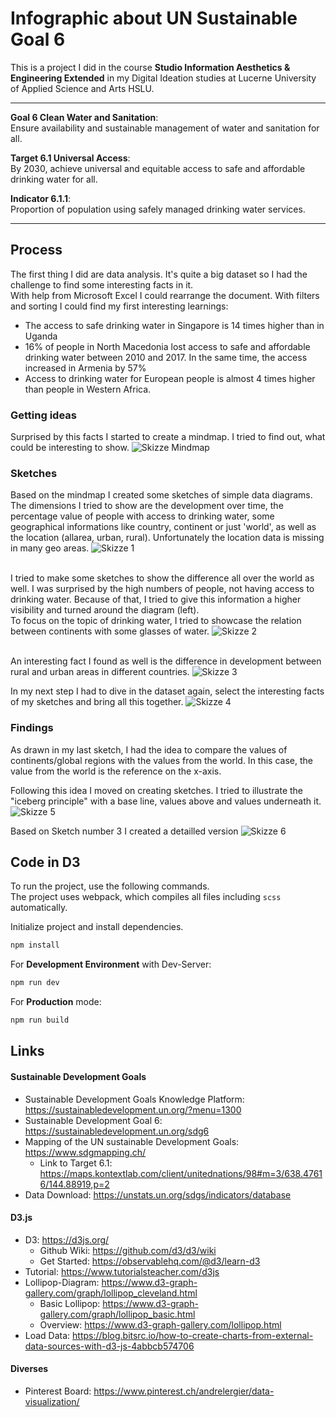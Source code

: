 # Infographic about UN Sustainable Goal 6
This is a project I did in the course __Studio Information Aesthetics & Engineering Extended__ in my Digital Ideation studies at Lucerne University of Applied Science and Arts HSLU.

---

__Goal 6 Clean Water and Sanitation__:<br>
Ensure availability and sustainable management of water and sanitation for all.<br>

__Target 6.1 Universal Access__:<br>
By 2030, achieve universal and equitable access to safe and affordable drinking water for all.<br>

__Indicator 6.1.1__:<br>
Proportion of population using safely managed drinking water services.<br>

---

## Process
The first thing I did are data analysis. It's quite a big dataset so I had the challenge to find some interesting facts in it.<br>
With help from Microsoft Excel I could rearrange the document. With filters and sorting I could find my first interesting learnings:
- The access to safe drinking water in Singapore is 14 times higher than in Uganda
- 16% of people in North Macedonia lost access to safe and affordable drinking water between 2010 and 2017. In the same time, the access increased in Armenia by 57%
- Access to drinking water for European people is almost 4 times higher than people in Western Africa.

### Getting ideas
Surprised by this facts I started to create a mindmap. I tried to find out, what could be interesting to show.
![Skizze Mindmap](assets/skizze-mindmap.png "Skizze Mindmap")

### Sketches
Based on the mindmap I created some sketches of simple data diagrams. The dimensions I tried to show are the development over time, the percentage value of people with access to drinking water, some geographical informations like country, continent or just 'world', as well as the location (allarea, urban, rural).
Unfortunately the location data is missing in many geo areas.
![Skizze 1](assets/skizze-1.png "Skizze Diagramme")<br><br>

I tried to make some sketches to show the difference all over the world as well. I was surprised by the high numbers of people, not having access to drinking water. Because of that, I tried to give this information a higher visibility and turned around the diagram (left).<br>
To focus on the topic of drinking water, I tried to showcase the relation between continents with some glasses of water.
![Skizze 2](assets/skizze-2.png "Skizze Diagramme")<br><br>

An interesting fact I found as well is the difference in development between rural and urban areas in different countries.
![Skizze 3](assets/skizze-3.png "Skizze Diagramme")

In my next step I had to dive in the dataset again, select the interesting facts of my sketches and bring all this together.
![Skizze 4](assets/skizze-4.png "Skizze Diagramme")

### Findings
As drawn in my last sketch, I had the idea to compare the values of continents/global regions with the values from the world. In this case, the value from the world is the reference on the x-axis.

Following this idea I moved on creating sketches. I tried to illustrate the "iceberg principle" with a base line, values above and values underneath it.
![Skizze 5](assets/skizze-5.png "Skizze Diagramme")

Based on Sketch number 3 I created a detailled version
![Skizze 6](assets/skizze-6.png "Skizze Diagramm")

## Code in D3
To run the project, use the following commands.<br>
The project uses webpack, which compiles all files including `scss` automatically.

Initialize project and install dependencies.
```sh
npm install
```

For __Development Environment__ with Dev-Server:
```sh
npm run dev
```

For __Production__ mode:
```sh
npm run build
```

## Links
#### Sustainable Development Goals
- Sustainable Development Goals Knowledge Platform: https://sustainabledevelopment.un.org/?menu=1300
- Sustainable Development Goal 6: https://sustainabledevelopment.un.org/sdg6
- Mapping of the UN sustainable Development Goals: https://www.sdgmapping.ch/
  - Link to Target 6.1: https://maps.kontextlab.com/client/unitednations/98#m=3/638.47616/144.88919,p=2
- Data Download: https://unstats.un.org/sdgs/indicators/database

#### D3.js
- D3: https://d3js.org/
  - Github Wiki: https://github.com/d3/d3/wiki
  - Get Started: https://observablehq.com/@d3/learn-d3
- Tutorial: https://www.tutorialsteacher.com/d3js
- Lollipop-Diagram: https://www.d3-graph-gallery.com/graph/lollipop_cleveland.html
  - Basic Lollipop: https://www.d3-graph-gallery.com/graph/lollipop_basic.html
  - Overview: https://www.d3-graph-gallery.com/lollipop.html
- Load Data: https://blog.bitsrc.io/how-to-create-charts-from-external-data-sources-with-d3-js-4abbcb574706

#### Diverses
- Pinterest Board: https://www.pinterest.ch/andrelergier/data-visualization/

